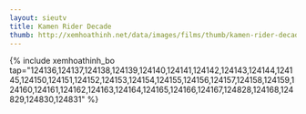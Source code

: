 ```yaml
---
layout: sieutv
title: Kamen Rider Decade
thumb: http://xemhoathinh.net/data/images/films/thumb/kamen-rider-decade-kamen-rider-decade-2009.jpg
---
```

{% include xemhoathinh_bo tap="124136,124137,124138,124139,124140,124141,124142,124143,124144,124145,124150,124151,124152,124153,124154,124155,124156,124157,124158,124159,124160,124161,124162,124163,124164,124165,124166,124167,124828,124168,124829,124830,124831" %} 
